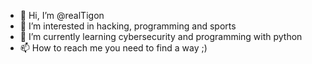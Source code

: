 - 👋 Hi, I’m @realTigon
- 👀 I’m interested in hacking, programming and sports
- 🌱 I’m currently learning cybersecurity and programming with python
- 📫 How to reach me you need to find a way ;)

